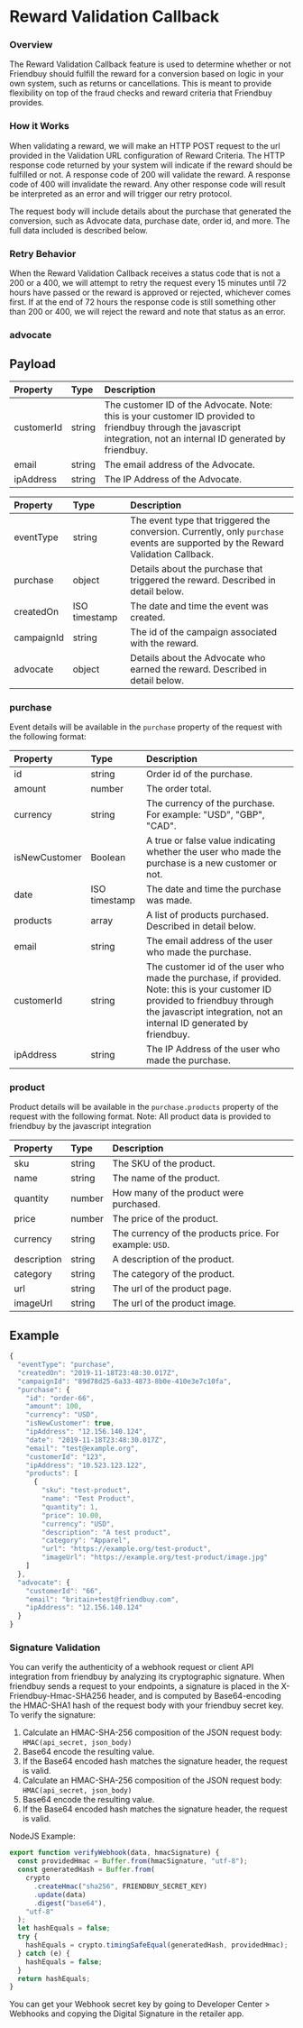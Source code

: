 # Reward Validation Callback

### Overview

The Reward Validation Callback feature is used to determine whether or not Friendbuy should fulfill the reward for a conversion based on logic in your own system, such as returns or cancellations. This is meant to provide flexibility on top of the fraud checks and reward criteria that Friendbuy provides.

### How it Works <a id="how-it-works"></a>

When validating a reward, we will make an HTTP POST request to the url provided in the Validation URL configuration of Reward Criteria. The HTTP response code returned by your system will indicate if the reward should be fulfilled or not. A response code of 200 will validate the reward. A response code of 400 will invalidate the reward. Any other response code will result be interpreted as an error and will trigger our retry protocol.

The request body will include details about the purchase that generated the conversion, such as Advocate data, purchase date, order id, and more. The full data included is described below.

### Retry Behavior

When the Reward Validation Callback receives a status code that is not a 200 or a 400, we will attempt to retry the request every 15 minutes until 72 hours have passed or the reward is approved or rejected, whichever comes first. If at the end of 72 hours the response code is still something other than 200 or 400, we will reject the reward and note that status as an error.

### advocate

## Payload

| Property   | Type   | Description                                                                                                                                                          |
| :--------- | :----- | :------------------------------------------------------------------------------------------------------------------------------------------------------------------- |
| customerId | string | The customer ID of the Advocate. Note: this is your customer ID provided to friendbuy through the javascript integration, not an internal ID generated by friendbuy. |
| email      | string | The email address of the Advocate.                                                                                                                                   |
| ipAddress  | string | The IP Address of the Advocate.                                                                                                                                      |

| Property   | Type          | Description                                                                                                                      |
| :--------- | :------------ | :------------------------------------------------------------------------------------------------------------------------------- |
| eventType  | string        | The event type that triggered the conversion. Currently, only `purchase` events are supported by the Reward Validation Callback. |
| purchase   | object        | Details about the purchase that triggered the reward. Described in detail below.                                                 |
| createdOn  | ISO timestamp | The date and time the event was created.                                                                                         |
| campaignId | string        | The id of the campaign associated with the reward.                                                                               |
| advocate   | object        | Details about the Advocate who earned the reward. Described in detail below.                                                     |

### purchase

Event details will be available in the `purchase` property of the request with the following format:

| Property      | Type          | Description                                                                                                                                                                                         |
| :------------ | :------------ | :-------------------------------------------------------------------------------------------------------------------------------------------------------------------------------------------------- |
| id            | string        | Order id of the purchase.                                                                                                                                                                           |
| amount        | number        | The order total.                                                                                                                                                                                    |
| currency      | string        | The currency of the purchase. For example: "USD", "GBP", "CAD".                                                                                                                                     |
| isNewCustomer | Boolean       | A true or false value indicating whether the user who made the purchase is a new customer or not.                                                                                                   |
| date          | ISO timestamp | The date and time the purchase was made.                                                                                                                                                            |
| products      | array         | A list of products purchased. Described in detail below.                                                                                                                                            |
| email         | string        | The email address of the user who made the purchase.                                                                                                                                                |
| customerId    | string        | The customer id of the user who made the purchase, if provided. Note: this is your customer ID provided to friendbuy through the javascript integration, not an internal ID generated by friendbuy. |
| ipAddress     | string        | The IP Address of the user who made the purchase.                                                                                                                                                   |

### product

Product details will be available in the `purchase.products` property of the request with the following format. Note: All product data is provided to friendbuy by the javascript integration

| Property    | Type   | Description                                             |
| :---------- | :----- | :------------------------------------------------------ |
| sku         | string | The SKU of the product.                                 |
| name        | string | The name of the product.                                |
| quantity    | number | How many of the product were purchased.                 |
| price       | number | The price of the product.                               |
| currency    | string | The currency of the products price. For example: `USD`. |
| description | string | A description of the product.                           |
| category    | string | The category of the product.                            |
| url         | string | The url of the product page.                            |
| imageUrl    | string | The url of the product image.                           |

## Example

```javascript
{
  "eventType": "purchase",
  "createdOn": "2019-11-18T23:48:30.017Z",
  "campaignId": "89d78d25-6a33-4873-8b0e-410e3e7c10fa",
  "purchase": {
    "id": "order-66",
    "amount": 100,
    "currency": "USD",
    "isNewCustomer": true,
    "ipAddress": "12.156.140.124",
    "date": "2019-11-18T23:48:30.017Z",
    "email": "test@example.org",
    "customerId": "123",
    "ipAddress": "10.523.123.122",
    "products": [
      {
        "sku": "test-product",
        "name": "Test Product",
        "quantity": 1,
        "price": 10.00,
        "currency": "USD",
        "description": "A test product",
        "category": "Apparel",
        "url": "https://example.org/test-product",
        "imageUrl": "https://example.org/test-product/image.jpg"
    ]
  },
  "advocate": {
    "customerId": "66",
    "email": "britain+test@friendbuy.com",
    "ipAddress": "12.156.140.124"
  }
}
```

### Signature Validation

You can verify the authenticity of a webhook request or client API integration from friendbuy by analyzing its cryptographic signature. When friendbuy sends a request to your endpoints, a signature is placed in the X-Friendbuy-Hmac-SHA256 header, and is computed by Base64-encoding the HMAC-SHA1 hash of the request body with your friendbuy secret key. To verify the signature:

1. Calculate an HMAC-SHA-256 composition of the JSON request body:  
   `HMAC(api_secret, json_body)`
2. Base64 encode the resulting value.
3. If the Base64 encoded hash matches the signature header, the request is valid.
4. Calculate an HMAC-SHA-256 composition of the JSON request body:  
   `HMAC(api_secret, json_body)`
5. Base64 encode the resulting value.
6. If the Base64 encoded hash matches the signature header, the request is valid.

NodeJS Example:

```javascript
export function verifyWebhook(data, hmacSignature) {
  const providedHmac = Buffer.from(hmacSignature, "utf-8");
  const generatedHash = Buffer.from(
    crypto
      .createHmac("sha256", FRIENDBUY_SECRET_KEY)
      .update(data)
      .digest("base64"),
    "utf-8"
  );
  let hashEquals = false;
  try {
    hashEquals = crypto.timingSafeEqual(generatedHash, providedHmac);
  } catch (e) {
    hashEquals = false;
  }
  return hashEquals;
}
```

You can get your Webhook secret key by going to Developer Center &gt; Webhooks and copying the Digital Signature in the retailer app.
